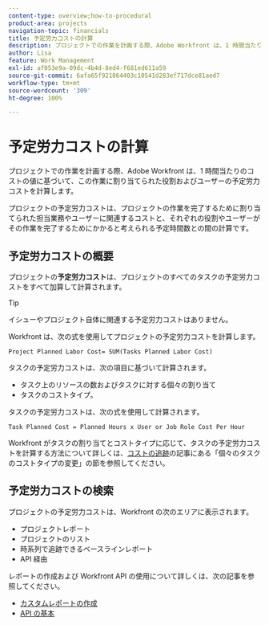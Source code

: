 ```yaml
---
content-type: overview;how-to-procedural
product-area: projects
navigation-topic: financials
title: 予定労力コストの計算
description: プロジェクトでの作業を計画する際、Adobe Workfront は、1 時間当たりのコストの値に基づいて、この作業に割り当てられた役割およびユーザーの予定労力コストを計算します。
author: Lisa
feature: Work Management
exl-id: af053e9a-09dc-4b4d-8ed4-f681ed611a59
source-git-commit: 6afa65f921864403c10541d283ef717dce81aed7
workflow-type: tm+mt
source-wordcount: '309'
ht-degree: 100%

---
```


# 予定労力コストの計算

プロジェクトでの作業を計画する際、Adobe Workfront は、1 時間当たりのコストの値に基づいて、この作業に割り当てられた役割およびユーザーの予定労力コストを計算します。

プロジェクトの予定労力コストは、プロジェクトの作業を完了するために割り当てられた担当業務やユーザーに関連するコストと、それぞれの役割やユーザーがその作業を完了するためにかかると考えられる予定時間数との間の計算です。

## 予定労力コストの概要

プロジェクトの&#x200B;**予定労力コスト**&#x200B;は、プロジェクトのすべてのタスクの予定労力コストをすべて加算して計算されます。

>[!TIP]
>
>イシューやプロジェクト自体に関連する予定労力コストはありません。

Workfront は、次の式を使用してプロジェクトの予定労力コストを計算します。

```
Project Planned Labor Cost= SUM(Tasks Planned Labor Cost)
```

タスクの予定労力コストは、次の項目に基づいて計算されます。

* タスク上のリソースの数およびタスクに対する個々の割り当て
* タスクのコストタイプ。

タスクの予定労力コストは、次の式を使用して計算されます。

```
Task Planned Cost = Planned Hours x User or Job Role Cost Per Hour
```

Workfront がタスクの割り当てとコストタイプに応じて、タスクの予定労力コストを計算する方法について詳しくは、[コストの追跡](../../../manage-work/projects/project-finances/track-costs.md)の記事にある「個々のタスクのコストタイプの変更」の節を参照してください。

## 予定労力コストの検索

プロジェクトの予定労力コストは、Workfront の次のエリアに表示されます。

* プロジェクトレポート
* プロジェクトのリスト
* 時系列で追跡できるベースラインレポート
* API 経由

レポートの作成および Workfront API の使用について詳しくは、次の記事を参照してください。

* [カスタムレポートの作成](../../../reports-and-dashboards/reports/creating-and-managing-reports/create-custom-report.md)
* [API の基本](../../../wf-api/general/api-basics.md)
